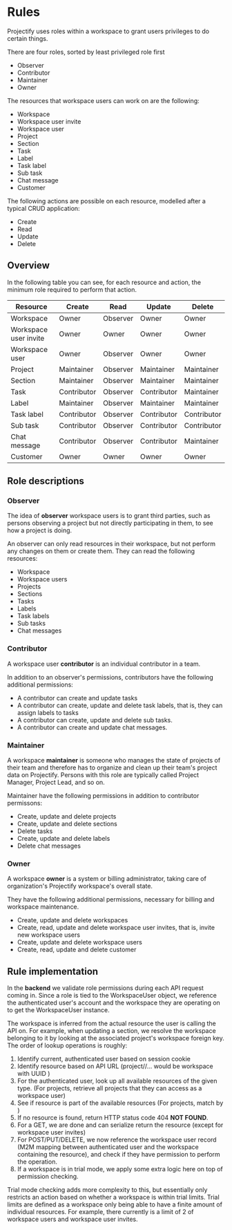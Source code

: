 # Rules

Projectify uses roles within a workspace to grant users privileges to do
certain things.

There are four roles, sorted by least privileged role first

- Observer
- Contributor
- Maintainer
- Owner

The resources that workspace users can work on are the following:

- Workspace
- Workspace user invite
- Workspace user
- Project
- Section
- Task
- Label
- Task label
- Sub task
- Chat message
- Customer

The following actions are possible on each resource, modelled after a typical
CRUD application:

- Create
- Read
- Update
- Delete

## Overview

In the following table you can see, for each resource and action, the minimum
role required to perform that action.

| Resource                | Create     | Read       | Update     | Delete     |
|-------------------------|------------|------------|------------|------------|
| Workspace               | Owner      | Observer   | Owner      | Owner      |
| Workspace user invite   | Owner      | Owner      | Owner      | Owner      |
| Workspace user          | Owner      | Observer   | Owner      | Owner      |
| Project         | Maintainer | Observer   | Maintainer | Maintainer |
| Section | Maintainer | Observer   | Maintainer | Maintainer |
| Task                    | Contributor     | Observer   | Contributor     | Maintainer |
| Label                   | Maintainer | Observer   | Maintainer | Maintainer |
| Task label              | Contributor     | Observer   | Contributor     | Contributor     |
| Sub task                | Contributor     | Observer   | Contributor     | Contributor     |
| Chat message            | Contributor     | Observer   | Contributor     | Maintainer |
| Customer                | Owner      | Owner      | Owner      | Owner      |

## Role descriptions

### Observer

The idea of __observer__ workspace users is to grant third parties, such as
persons observing a project but not directly participating in them, to see how
a project is doing.

An observer can only read resources in their workspace, but not perform any
changes on them or create them. They can read the following resources:

- Workspace
- Workspace users
- Projects
- Sections
- Tasks
- Labels
- Task labels
- Sub tasks
- Chat messages

### Contributor

A workspace user __contributor__ is an individual contributor in a team.

In addition to an observer's permissions, contributors have the following additional
permissions:

- A contributor can create and update tasks
- A contributor can create, update and delete task labels, that is, they can assign
  labels to tasks
- A contributor can create, update and delete sub tasks.
- A contributor can create and update chat messages.

### Maintainer

A workspace __maintainer__ is someone who manages the state of projects of
their team and therefore has to organize and clean up their team's project data
on Projectify. Persons with this role are typically called Project Manager,
Project Lead, and so on.

Maintainer have the following permissions in addition to contributor permissons:

- Create, update and delete projects
- Create, update and delete sections
- Delete tasks
- Create, update and delete labels
- Delete chat messages

### Owner

A workspace __owner__ is a system or billing administrator, taking care of
organization's Projectify workspace's overall state.

They have the following additional permissions, necessary for billing and
workspace maintenance.

- Create, update and delete workspaces
- Create, read, update and delete workspace user invites, that is, invite new
  workspace users
- Create, update and delete workspace users
- Create, read, update and delete customer

## Rule implementation

In the __backend__ we validate role permissions during each API request coming
in. Since a role is tied to the WorkspaceUser object, we reference the
authenticated user's account and the workspace they are operating on to get the
WorkspaceUser instance.

The workspace is inferred from the actual resource the user is calling the API
on. For example, when updating a section, we resolve the
workspace belonging to it by looking at the associated project's
workspace foreign key. The order of lookup operations is roughly:

1. Identify current, authenticated user based on session cookie
2. Identify resource based on API URL (project/<uuid>/... would be
   workspace with UUID <uuid>)
3. For the authenticated user, look up all available resources of the given
   type. (For projects, retrieve all projects that they can
   access as a workspace user)
4. See if resource is part of the available resources (For projects,
   match by <uuid>)
5. If no resource is found, return HTTP status code 404 __NOT FOUND__.
6. For a GET, we are done and can serialize return the resource (except for
   workspace user invites)
7. For POST/PUT/DELETE, we now reference the workspace user record (M2M mapping
   between authenticated user and the workspace containing the resource), and
   check if they have permission to perform the operation.
8. If a workspace is in trial mode, we apply some extra logic here on top of
   permission checking.

Trial mode checking adds more complexity to this, but essentially only
restricts an action based on whether a workspace is within trial limits. Trial
limits are defined as a workspace only being able to have a finite amount of
individual resources. For example, there currently is a limit of 2 of workspace
users and workspace user invites.


